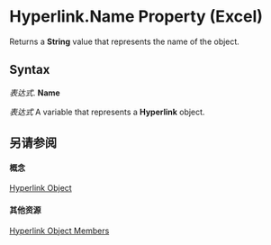 
# Hyperlink.Name Property (Excel)

Returns a  **String** value that represents the name of the object.


## Syntax

 _表达式_. **Name**

 _表达式_ A variable that represents a **Hyperlink** object.


## 另请参阅


#### 概念


[Hyperlink Object](8bdd2c2f-e6eb-a2f2-78c8-b597aa80ec05.md)
#### 其他资源


[Hyperlink Object Members](http://msdn.microsoft.com/library/b0566d1c-404f-b79e-7770-e7189a1c817a%28Office.15%29.aspx)